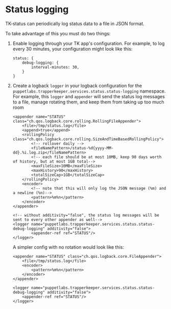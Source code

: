 # Status logging

TK-status can periodically log status data to a file in JSON format.

To take advantage of this you must do two things:

1. Enable logging through your TK app's configuration. For example, to log every 30 minutes, your configuration might look like this:

    ```
    status: {
        debug-logging: {
            interval-minutes: 30,
        }
    }
    ```

2. Create a logback `logger` in your logback configuration for the `puppetlabs.trapperkeeper.services.status.status-logging` namespace.
   For example, this `logger` and `appender` will send the status log messages to a file, manage rotating them, and keep them from taking up too much room
    ```
    <appender name="STATUS" class="ch.qos.logback.core.rolling.RollingFileAppender">
        <file>/tmp/status.log</file>
        <append>true</append>
        <rollingPolicy class="ch.qos.logback.core.rolling.SizeAndTimeBasedRollingPolicy">
            <!-- rollover daily -->
            <fileNamePattern>/status-%d{yyyy-MM-dd}.%i.log.zip</fileNamePattern>
            <!-- each file should be at most 10MB, keep 90 days worth of history, but at most 1GB total-->
            <maxFileSize>10MB</maxFileSize>
            <maxHistory>90</maxHistory>
            <totalSizeCap>1GB</totalSizeCap>
        </rollingPolicy>
        <encoder>
            <!-- note that this will only log the JSON message (%m) and a newline (%n)-->
            <pattern>%m%n</pattern>
        </encoder>
    </appender>

    <!-- without additivity="false", the status log messages will be sent to every other appender as well-->
    <logger name="puppetlabs.trapperkeeper.services.status.status-debug-logging" additivity="false">
            <appender-ref ref="STATUS"/>
    </logger>
    ```
    A simpler config with no rotation would look like this:

    ```
    <appender name="STATUS" class="ch.qos.logback.core.FileAppender">
        <file>/tmp/status.log</file>
        <encoder>
            <pattern>%m%n</pattern>
        </encoder>
    </appender>

    <logger name="puppetlabs.trapperkeeper.services.status.status-debug-logging" additivity="false">
        <appender-ref ref="STATUS"/>
    </logger>
    ```
